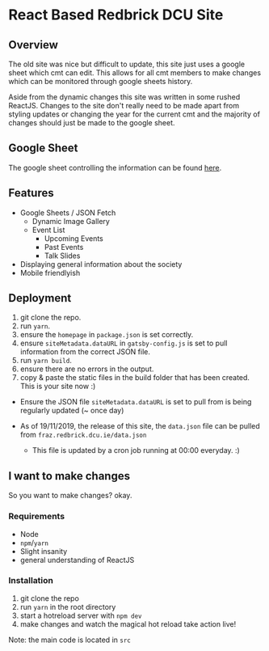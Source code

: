 # React Based Redbrick DCU Site

## Overview

The old site was nice but difficult to update, this site just uses a google
sheet which cmt can edit. This allows for all cmt members to make changes which
can be monitored through google sheets history.

Aside from the dynamic changes this site was written in some rushed ReactJS.
Changes to the site don't really need to be made apart from styling updates or
changing the year for the current cmt and the majority of changes should just be
made to the google sheet.

## Google Sheet

The google sheet controlling the information can be found
[here](https://docs.google.com/spreadsheets/d/15pFYVzuFPK4HFOpnnFHuoTNh3L3iThBCpoVMQzT5RlM/edit?usp=sharing).

## Features

- Google Sheets / JSON Fetch
  - Dynamic Image Gallery
  - Event List
    - Upcoming Events
    - Past Events
    - Talk Slides
- Displaying general information about the society
- Mobile friendlyish

## Deployment

1. git clone the repo.
2. run `yarn`.
3. ensure the `homepage` in `package.json` is set correctly.
4. ensure `siteMetadata.dataURL` in `gatsby-config.js` is set to pull
   information from the correct JSON file.
5. run `yarn build`.
6. ensure there are no errors in the output.
7. copy &amp; paste the static files in the build folder that has been created.
   This is your site now :)

- Ensure the JSON file `siteMetadata.dataURL` is set to pull from is being
  regularly updated (~ once day)

- As of 19/11/2019, the release of this site, the `data.json` file can be pulled
  from `fraz.redbrick.dcu.ie/data.json`
  - This file is updated by a cron job running at 00:00 everyday. :)

## I want to make changes

So you want to make changes? okay.

### Requirements

- Node
- `npm`/`yarn`
- Slight insanity
- general understanding of ReactJS

### Installation

1. git clone the repo
2. run `yarn` in the root directory
3. start a hotreload server with `npm dev`
4. make changes and watch the magical hot reload take action live!

Note: the main code is located in `src`
